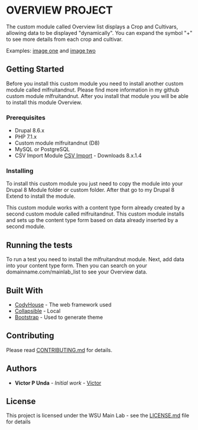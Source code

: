 # OVERVIEW PROJECT

The custom module called Overview list displays a Crop and Cultivars, allowing data to be displayed  "dynamically". You can expand the symbol "+" to see more details from each crop and cultivar.

Examples: [image one](/ScreenShot.png) and [image two](/ScreenShot2.png)

## Getting Started

Before you install this custom module you need to install another custom module called mlfruitandnut. Please find more information in my github custom module mlfruitandnut.
After you install that module you will be able to install this module Overview.


### Prerequisites

- Drupal 8.6.x
- PHP 7.1.x
- Custom module mlfruitandnut (D8)
- MySQL or  PostgreSQL
- CSV Import Module [CSV Import](https://www.drupal.org/project/csv_importer) - Downloads 8.x.1.4

### Installing

To install this custom module you just need to copy the module into your Drupal 8 Module folder or custom folder. After that go to my Drupal 8 Extend to install the module.

This custom module works with a content type form already created by a second custom module called mlfruitandnut. This custom module installs and sets up the content type form based on data already inserted by a second module.

## Running the tests

To run a test you need to install the mlfruitandnut module. Next, add data into your content type form. Then you can search on your domainname.com/mainlab_list to see your Overview data.

## Built With

* [CodyHouse](https://codyhouse.co/) - The web framework used
* [Collapsible](https://github.com/Viktoru/Overview/tree/master/mainlab_list/assets/css) - Local
* [Bootstrap](https://getbootstrap.com/docs/3.4/) - Used to generate theme

## Contributing

Please read [CONTRIBUTING.md](https://github.com/Viktoru/) for details.

## Authors

* **Victor P Unda** - *Initial work* - [Victor](https://github.com/Viktoru/)

## License

This project is licensed under the WSU Main Lab - see the [LICENSE.md](http://www.bioinfo.wsu.edu) file for details